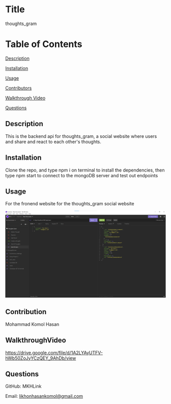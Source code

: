 


# Title
thoughts_gram

# Table of Contents
[Description](#description)

[Installation](#instalation)

[Usage](#usage)

[Contributors](#contributors)

[Walkthrough Video](#walkthroughvideo)

[Questions](#questions)

## Description
This is the backend api for thoughts_gram, a social website where users and share and react to each other's thoughts.

## Installation
Clone the repo, and type npm i on terminal to install the dependencies, then type npm start to connect to the mongoDB server and test out endpoints

## Usage
For the fronend website for the thoughts_gram social website

![alt text](./screenshots/screenshot.png)

## Contribution
Mohammad Komol Hasan

## WalkthroughVideo
https://drive.google.com/file/d/1A2LYAyUTFV-hWb50ZoJyYCzQEY_9AhDb/view

## Questions
GitHub: MKHLink

Email: likhonhasankomol@gmail.com
    